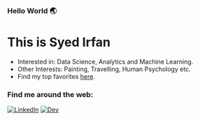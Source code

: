 ### Hello World 🌏
# This is Syed Irfan
- Interested in: Data Science, Analytics and Machine Learning.
- Other Interests: Painting, Travelling, Human Psychology etc.
- Find my top favorites [here](https://syedirfan.netlify.app/myfavourites).


### Find me around the web:
[![LinkedIn](https://img.shields.io/badge/LinkedIn-%230077B5.svg?&style=for-the-badge&logo=linkedin&logoColor=white)](https://www.linkedin.com/in/syedirfanx/)
[![Dev](https://img.shields.io/badge/-Hackerrank-2EC866?style=for-the-badge&logo=HackerRank&logoColor=white)](https://www.hackerrank.com/syedirfanx)
